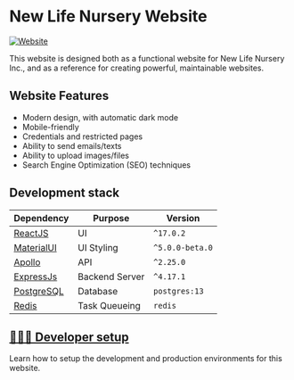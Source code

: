 # New Life Nursery Website
[![Website](https://img.shields.io/website?label=newlifenurseryinc.com&style=for-the-badge&url=https%3A%2F%2Fnewlifenurseryinc.com)][website]


This website is designed both as a functional website for New Life Nursery Inc., and as a reference for creating powerful, maintainable websites.


## Website Features
- Modern design, with automatic dark mode
- Mobile-friendly
- Credentials and restricted pages
- Ability to send emails/texts
- Ability to upload images/files
- Search Engine Optimization (SEO) techniques


## Development stack
| Dependency  | Purpose  |  Version  |
|---|---|---|
| [ReactJS](https://reactjs.org/)  | UI  |  `^17.0.2` |
| [MaterialUI](https://material-ui.com/)  | UI Styling  |  `^5.0.0-beta.0`  |
| [Apollo](https://www.apollographql.com/)  | API |  `^2.25.0` |
| [ExpressJs](https://expressjs.com/)  |  Backend Server  | `^4.17.1` |
| [PostgreSQL](https://www.postgresql.org/)  | Database  | `postgres:13` |
| [Redis](https://redis.io/) | Task Queueing | `redis` |


## [👩🏼‍💻 Developer setup][setup-guide]
Learn how to setup the development and production environments for this website.

[website]: https://newlifenurseryinc.com/
[setup-guide]: https://github.com/MattHalloran/ReactGraphQLTemplate#how-to-start